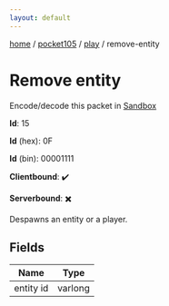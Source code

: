 ```yaml
---
layout: default
---
```


[home](/)  /  [pocket105](/protocol/pocket105)  /  [play](/protocol/pocket105/play)  /  remove-entity

# Remove entity

Encode/decode this packet in [Sandbox](../../../sandbox/pocket105#play.remove_entity)

**Id**: 15

**Id** (hex): 0F

**Id** (bin): 00001111

**Clientbound**: ✔️

**Serverbound**: ✖️

Despawns an entity or a player.

## Fields

Name | Type
---|---
entity id | varlong
